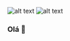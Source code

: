 ![alt text](https://1.bp.blogspot.com/-YNQ3AWA44wU/X6BAeApzFWI/AAAAAAAAAxs/O1_DDapTZ9YZPGxvyZLNuLSwzbWm_zl4ACLcBGAsYHQ/s700/CapaGithubteste1.png)
![alt text](https://1.bp.blogspot.com/-iwCLdifGcTg/X6BE7gL_vqI/AAAAAAAAAx4/rRcWRQnxyvQESCrxirE2L3H7lzmGTHp-wCLcBGAsYHQ/s181/hello%2Bworld.png)
### Olá 👋

<!--
**NadyCarboni/NadyCarboni** is a ✨ _special_ ✨ repository because its `README.md` (this file) appears on your GitHub profile.

Here are some ideas to get you started:

- 🔭 I’m currently working on ...
- 🌱 I’m currently learning ...
- 👯 I’m looking to collaborate on ...
- 🤔 I’m looking for help with ...
- 💬 Ask me about ...
- 📫 How to reach me: ...
- 😄 Pronouns: ...
- ⚡ Fun fact: ...
-->
